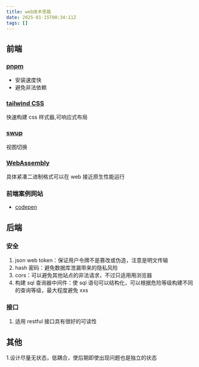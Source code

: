 ```yaml
---
title: web技术思路
date: 2025-01-15T00:34:11Z
tags: []
---
```


## 前端

### [pnpm](https://pnpm.io/zh/)

- 安装速度快
- 避免非法依赖

### [tailwind CSS](https://tailwindcss.com/)

快速构建 css 样式器,可响应式布局

### [swup](https://swup.js.org/)

视图切换

### [WebAssembly](https://developer.mozilla.org/zh-CN/docs/WebAssembly)

具体紧凑二进制格式可以在 web 接近原生性能运行

### 前端案例网站

- [codepen](https://codepen.io/trending)

## 后端

### 安全

1. json web token：保证用户令牌不是篡改或伪造，注意是明文传输
2. hash 密码：避免数据库泄漏带来的隐私风险
3. cors：可以避免其他站点的非法请求，不过只适用用浏览器
4. 构建 sql 查询器中间件：使 sql 语句可以结构化，可以根据危险等级构建不同的查询等级，最大程度避免 xxs

### 接口

1. 适用 restful 接口具有很好的可读性

## 其他

1.设计尽量无状态，低耦合，使后期即使出现问题也是独立的状态

‍

‍

‍
